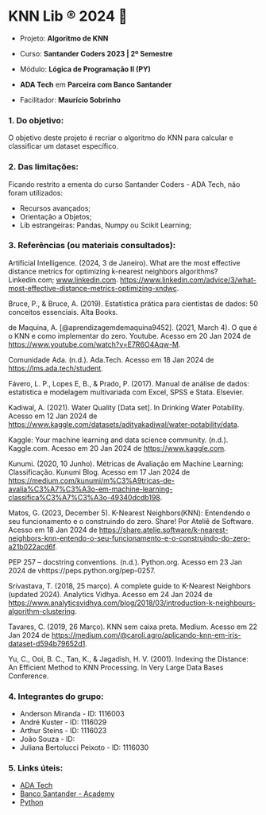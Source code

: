 # **KNN Lib ® 2024** 🚀

* Projeto: **Algoritmo de KNN**

* Curso: **Santander Coders 2023 | 2º Semestre**
* Módulo: **Lógica de Programação II (PY)**
* **ADA Tech** em **Parceira com Banco Santander**
* Facilitador: **Maurício Sobrinho**

### **1. Do objetivo:**

O objetivo deste projeto é recriar o algoritmo do KNN para calcular e classificar um dataset específico.

### **2. Das limitações:**

Ficando restrito a ementa do curso Santander Coders - ADA Tech, não foram utilizados:
* Recursos avançados;
* Orientação a Objetos;
* Lib estrangeiras: Pandas, Numpy ou Scikit Learning;

### **3. Referências (ou materiais consultados):**

Artificial Intelligence. (2024, 3 de Janeiro). What are the most effective distance metrics for optimizing k-nearest neighbors algorithms? Linkedin.com; www.linkedin.com. https://www.linkedin.com/advice/3/what-most-effective-distance-metrics-optimizing-xndwc.

Bruce, P., & Bruce, A. (2019). Estatística prática para cientistas de dados: 50 conceitos essenciais. Alta Books.

de Maquina, A. [@aprendizagemdemaquina9452]. (2021, March 4). O que é o KNN e como implementar do zero. Youtube. Acesso em 20 Jan 2024 de https://www.youtube.com/watch?v=E7R6O4Aqw-M.

Comunidade Ada. (n.d.). Ada.Tech. Acesso em 18 Jan 2024 de https://lms.ada.tech/student.

Fávero, L. P., Lopes E, B., & Prado, P. (2017). Manual de análise de dados: estatística e modelagem multivariada com Excel, SPSS e Stata. Elsevier.

Kadiwal, A. (2021). Water Quality [Data set]. In Drinking Water Potability. Acesso em 12 Jan 2024 de  https://www.kaggle.com/datasets/adityakadiwal/water-potability/data.

Kaggle: Your machine learning and data science community. (n.d.). Kaggle.com. Acesso em 20 Jan 2024 de https://www.kaggle.com.

Kunumi. (2020, 10 Junho). Métricas de Avaliação em Machine Learning: Classificação. Kunumi Blog. Acesso em 17 Jan 2024 de https://medium.com/kunumi/m%C3%A9tricas-de-avalia%C3%A7%C3%A3o-em-machine-learning-classifica%C3%A7%C3%A3o-49340dcdb198.

Matos, G. (2023, December 5). K-Nearest Neighbors(KNN): Entendendo o seu funcionamento e o construindo do zero. Share! Por Ateliê de Software. Acesso em 18 Jan 2024 de https://share.atelie.software/k-nearest-neighbors-knn-entendo-o-seu-funcionamento-e-o-construindo-do-zero-a21b022acd6f.

PEP 257 – docstring conventions. (n.d.). Python.org. Acesso em 23 Jan 2024 de vhttps://peps.python.org/pep-0257.

Srivastava, T. (2018, 25 março). A complete guide to K-Nearest Neighbors (updated 2024). Analytics Vidhya. Acesso em 24 Jan 2024 de https://www.analyticsvidhya.com/blog/2018/03/introduction-k-neighbours-algorithm-clustering.

Tavares, C. (2019, 26 Março). KNN sem caixa preta. Medium. Acesso em 22 Jan 2024 de https://medium.com/@caroli.agro/aplicando-knn-em-iris-dataset-d594b79652d1.

Yu, C., Ooi, B. C., Tan, K., & Jagadish, H. V. (2001). Indexing the Distance: An Efficient Method to KNN Processing. In Very Large Data Bases Conference.

### **4. Integrantes do grupo:**

* Anderson Miranda - ID: 1116003
* André Kuster - ID: 1116029
* Arthur Steins - ID: 1116023
* João Souza - ID:
* Juliana Bertolucci Peixoto - ID: 1116030

### **5. Links úteis:**

- [ADA Tech](https://ada.tech/)
- [Banco Santander - Academy](https://app.santanderopenacademy.com/pt-BR/program/bolsas-santander-santander-coders-2023-2-edicao)
- [Python](https://www.python.org)
